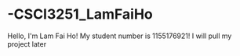 # -CSCI3251_LamFaiHo


Hello, I'm Lam Fai Ho!
My student number is 1155176921!
I will pull my project later
